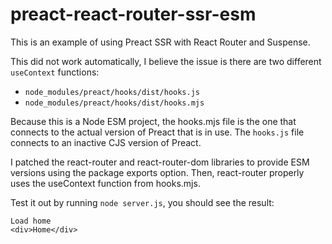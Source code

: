 # preact-react-router-ssr-esm

This is an example of using Preact SSR with React Router and Suspense.

This did not work automatically, I believe the issue is there are two different
`useContext` functions:

- `node_modules/preact/hooks/dist/hooks.js`
- `node_modules/preact/hooks/dist/hooks.mjs`

Because this is a Node ESM project, the hooks.mjs file is the one that connects to the
actual version of Preact that is in use. The `hooks.js` file connects to an inactive
CJS version of Preact.

I patched the react-router and react-router-dom libraries to provide ESM versions using
the package exports option. Then, react-router properly uses the useContext function from hooks.mjs.

Test it out by running `node server.js`, you should see the result:

```
Load home
<div>Home</div>
```
